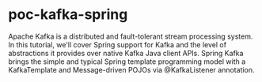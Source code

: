 # poc-kafka-spring
Apache Kafka is a distributed and fault-tolerant stream processing system.  In this tutorial, we'll cover Spring support for Kafka and the level of abstractions it provides over native Kafka Java client APIs.  Spring Kafka brings the simple and typical Spring template programming model with a KafkaTemplate and Message-driven POJOs via @KafkaListener annotation.
